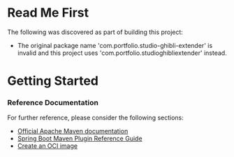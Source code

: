 # Read Me First
The following was discovered as part of building this project:

* The original package name 'com.portfolio.studio-ghibli-extender' is invalid and this project uses 'com.portfolio.studioghibliextender' instead.

# Getting Started

### Reference Documentation
For further reference, please consider the following sections:

* [Official Apache Maven documentation](https://maven.apache.org/guides/index.html)
* [Spring Boot Maven Plugin Reference Guide](https://docs.spring.io/spring-boot/docs/2.7.2/maven-plugin/reference/html/)
* [Create an OCI image](https://docs.spring.io/spring-boot/docs/2.7.2/maven-plugin/reference/html/#build-image)


